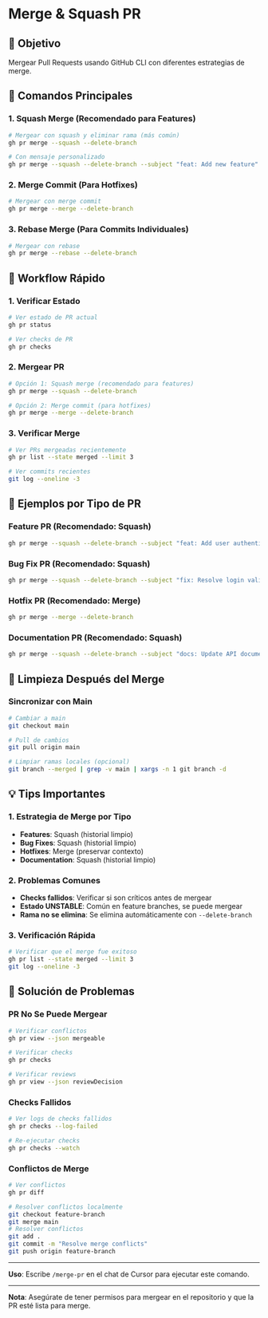 # Merge & Squash PR

## 🎯 **Objetivo**
Mergear Pull Requests usando GitHub CLI con diferentes estrategias de merge.

## 🚀 **Comandos Principales**

### **1. Squash Merge (Recomendado para Features)**
```bash
# Mergear con squash y eliminar rama (más común)
gh pr merge --squash --delete-branch

# Con mensaje personalizado
gh pr merge --squash --delete-branch --subject "feat: Add new feature"
```

### **2. Merge Commit (Para Hotfixes)**
```bash
# Mergear con merge commit
gh pr merge --merge --delete-branch
```

### **3. Rebase Merge (Para Commits Individuales)**
```bash
# Mergear con rebase
gh pr merge --rebase --delete-branch
```

## 🚀 **Workflow Rápido**

### **1. Verificar Estado**
```bash
# Ver estado de PR actual
gh pr status

# Ver checks de PR
gh pr checks
```

### **2. Mergear PR**
```bash
# Opción 1: Squash merge (recomendado para features)
gh pr merge --squash --delete-branch

# Opción 2: Merge commit (para hotfixes)
gh pr merge --merge --delete-branch
```

### **3. Verificar Merge**
```bash
# Ver PRs mergeadas recientemente
gh pr list --state merged --limit 3

# Ver commits recientes
git log --oneline -3
```

## 🎯 **Ejemplos por Tipo de PR**

### **Feature PR (Recomendado: Squash)**
```bash
gh pr merge --squash --delete-branch --subject "feat: Add user authentication system"
```

### **Bug Fix PR (Recomendado: Squash)**
```bash
gh pr merge --squash --delete-branch --subject "fix: Resolve login validation issue"
```

### **Hotfix PR (Recomendado: Merge)**
```bash
gh pr merge --merge --delete-branch
```

### **Documentation PR (Recomendado: Squash)**
```bash
gh pr merge --squash --delete-branch --subject "docs: Update API documentation"
```

## 🔧 **Limpieza Después del Merge**

### **Sincronizar con Main**
```bash
# Cambiar a main
git checkout main

# Pull de cambios
git pull origin main

# Limpiar ramas locales (opcional)
git branch --merged | grep -v main | xargs -n 1 git branch -d
```

## 💡 **Tips Importantes**

### **1. Estrategia de Merge por Tipo**
- **Features**: Squash (historial limpio)
- **Bug Fixes**: Squash (historial limpio)
- **Hotfixes**: Merge (preservar contexto)
- **Documentation**: Squash (historial limpio)

### **2. Problemas Comunes**
- **Checks fallidos**: Verificar si son críticos antes de mergear
- **Estado UNSTABLE**: Común en feature branches, se puede mergear
- **Rama no se elimina**: Se elimina automáticamente con `--delete-branch`

### **3. Verificación Rápida**
```bash
# Verificar que el merge fue exitoso
gh pr list --state merged --limit 3
git log --oneline -3
```

## 🚨 **Solución de Problemas**

### **PR No Se Puede Mergear**
```bash
# Verificar conflictos
gh pr view --json mergeable

# Verificar checks
gh pr checks

# Verificar reviews
gh pr view --json reviewDecision
```

### **Checks Fallidos**
```bash
# Ver logs de checks fallidos
gh pr checks --log-failed

# Re-ejecutar checks
gh pr checks --watch
```

### **Conflictos de Merge**
```bash
# Ver conflictos
gh pr diff

# Resolver conflictos localmente
git checkout feature-branch
git merge main
# Resolver conflictos
git add .
git commit -m "Resolve merge conflicts"
git push origin feature-branch
```

---

**Uso**: Escribe `/merge-pr` en el chat de Cursor para ejecutar este comando.

---

**Nota**: Asegúrate de tener permisos para mergear en el repositorio y que la PR esté lista para merge.
